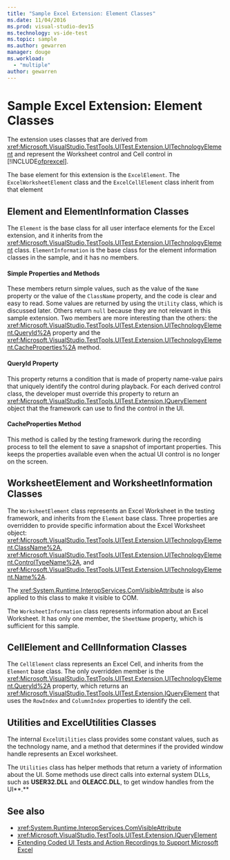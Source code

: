 ```yaml
---
title: "Sample Excel Extension: Element Classes"
ms.date: 11/04/2016
ms.prod: visual-studio-dev15
ms.technology: vs-ide-test
ms.topic: sample
ms.author: gewarren
manager: douge
ms.workload: 
  - "multiple"
author: gewarren
---
```

# Sample Excel Extension: Element Classes
The extension uses classes that are derived from <xref:Microsoft.VisualStudio.TestTools.UITest.Extension.UITechnologyElement> and represent the Worksheet control and Cell control in [!INCLUDE[ofprexcel](../test/includes/ofprexcel_md.md)].

 The base element for this extension is the `ExcelElement`. The `ExcelWorksheetElement` class and the `ExcelCellElement` class inherit from that element

## Element and ElementInformation Classes
 The `Element` is the base class for all user interface elements for the Excel extension, and it inherits from the <xref:Microsoft.VisualStudio.TestTools.UITest.Extension.UITechnologyElement> class. `ElementInformation` is the base class for the element information classes in the sample, and it has no members.

#### Simple Properties and Methods
 These members return simple values, such as the value of the `Name` property or the value of the `ClassName` property, and the code is clear and easy to read. Some values are returned by using the `Utility` class, which is discussed later. Others return `null` because they are not relevant in this sample extension. Two members are more interesting than the others: the <xref:Microsoft.VisualStudio.TestTools.UITest.Extension.UITechnologyElement.QueryId%2A> property and the <xref:Microsoft.VisualStudio.TestTools.UITest.Extension.UITechnologyElement.CacheProperties%2A> method.

#### QueryId Property
 This property returns a condition that is made of property name-value pairs that uniquely identify the control during playback. For each derived control class, the developer must override this property to return an <xref:Microsoft.VisualStudio.TestTools.UITest.Extension.IQueryElement> object that the framework can use to find the control in the UI.

#### CacheProperties Method
 This method is called by the testing framework during the recording process to tell the element to save a snapshot of important properties. This keeps the properties available even when the actual UI control is no longer on the screen.

## WorksheetElement and WorksheetInformation Classes
 The `WorksheetElement` class represents an Excel Worksheet in the testing framework, and inherits from the `Element` base class. Three properties are overridden to provide specific information about the Excel Worksheet object: <xref:Microsoft.VisualStudio.TestTools.UITest.Extension.UITechnologyElement.ClassName%2A>, <xref:Microsoft.VisualStudio.TestTools.UITest.Extension.UITechnologyElement.ControlTypeName%2A>, and <xref:Microsoft.VisualStudio.TestTools.UITest.Extension.UITechnologyElement.Name%2A>.

 The <xref:System.Runtime.InteropServices.ComVisibleAttribute> is also applied to this class to make it visible to COM.

 The `WorksheetInformation` class represents information about an Excel Worksheet. It has only one member, the `SheetName` property, which is sufficient for this sample.

## CellElement and CellInformation Classes
 The `CellElement` class represents an Excel Cell, and inherits from the `Element` base class. The only overridden member is the <xref:Microsoft.VisualStudio.TestTools.UITest.Extension.UITechnologyElement.QueryId%2A> property, which returns an <xref:Microsoft.VisualStudio.TestTools.UITest.Extension.IQueryElement> that uses the `RowIndex` and `ColumnIndex` properties to identify the cell.

## Utilities and ExcelUtilities Classes
 The internal `ExcelUtilities` class provides some constant values, such as the technology name, and a method that determines if the provided window handle represents an Excel worksheet.

 The `Utilities` class has helper methods that return a variety of information about the UI. Some methods use direct calls into external system DLLs, such as **USER32.DLL** and **OLEACC.DLL**, to get window handles from the UI**.**

## See also

- <xref:System.Runtime.InteropServices.ComVisibleAttribute>
- <xref:Microsoft.VisualStudio.TestTools.UITest.Extension.IQueryElement>
- [Extending Coded UI Tests and Action Recordings to Support Microsoft Excel](../test/extending-coded-ui-tests-and-action-recordings-to-support-microsoft-excel.md)
